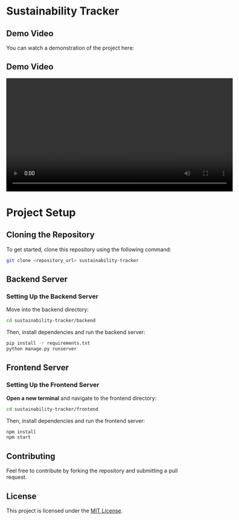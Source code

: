 # Sustainability Tracker

## Demo Video

You can watch a demonstration of the project here:
## Demo Video 

<video width="600" controls> <source src="media/video.mp4" type="video/mp4"> Your browser does not support the video tag. </video>

# Project Setup
## Cloning the Repository

To get started, clone this repository using the following command:

```sh
git clone <repository_url> sustainability-tracker
```

## Backend Server

### Setting Up the Backend Server

Move into the backend directory:

```sh
cd sustainability-tracker/backend
```

Then, install dependencies and run the backend server:

```sh
pip install -r requirements.txt
python manage.py runserver
```

## Frontend Server

### Setting Up the Frontend Server

**Open a new terminal** and navigate to the frontend directory:

```sh
cd sustainability-tracker/frontend
```

Then, install dependencies and run the frontend server:

```sh
npm install
npm start
```

## Contributing

Feel free to contribute by forking the repository and submitting a pull request.

## License

This project is licensed under the [MIT License](LICENSE).